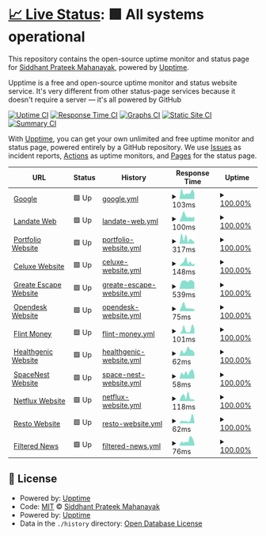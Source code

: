 # [📈 Live Status](https://siddhantprateek.tech): <!--live status--> **🟩 All systems operational**

This repository contains the open-source uptime monitor and status page for [Siddhant Prateek Mahanayak](siddhantprateek.tech), powered by [Upptime](https://github.com/upptime/upptime).

Upptime is a free and open-source uptime monitor and status website service. It's very different from other status-page services because it doesn't require a server — it's all powered by GitHub

[![Uptime CI](https://github.com/siddhantprateek/upptime-monitor/workflows/Uptime%20CI/badge.svg)](https://github.com/siddhantprateek/upptime-monitor/actions?query=workflow%3A%22Uptime+CI%22)
[![Response Time CI](https://github.com/siddhantprateek/upptime-monitor/workflows/Response%20Time%20CI/badge.svg)](https://github.com/siddhantprateek/upptime-monitor/actions?query=workflow%3A%22Response+Time+CI%22)
[![Graphs CI](https://github.com/siddhantprateek/upptime-monitor/workflows/Graphs%20CI/badge.svg)](https://github.com/siddhantprateek/upptime-monitor/actions?query=workflow%3A%22Graphs+CI%22)
[![Static Site CI](https://github.com/siddhantprateek/upptime-monitor/workflows/Static%20Site%20CI/badge.svg)](https://github.com/siddhantprateek/upptime-monitor/actions?query=workflow%3A%22Static+Site+CI%22)
[![Summary CI](https://github.com/siddhantprateek/upptime-monitor/workflows/Summary%20CI/badge.svg)](https://github.com/siddhantprateek/upptime-monitor/actions?query=workflow%3A%22Summary+CI%22)

With [Upptime](https://upptime.js.org), you can get your own unlimited and free uptime monitor and status page, powered entirely by a GitHub repository. We use [Issues](https://github.com/siddhantprateek/upptime-monitor/issues) as incident reports, [Actions](https://github.com/siddhantprateek/upptime-monitor/actions) as uptime monitors, and [Pages](https://siddhantprateek.tech) for the status page.

<!--start: status pages-->
<!-- This summary is generated by Upptime (https://github.com/upptime/upptime) -->
<!-- Do not edit this manually, your changes will be overwritten -->
<!-- prettier-ignore -->
| URL | Status | History | Response Time | Uptime |
| --- | ------ | ------- | ------------- | ------ |
| <img alt="" src="https://icons.duckduckgo.com/ip3/www.google.com.ico" height="13"> [Google](https://www.google.com) | 🟩 Up | [google.yml](https://github.com/siddhantprateek/upptime-monitor/commits/HEAD/history/google.yml) | <details><summary><img alt="Response time graph" src="./graphs/google/response-time-week.png" height="20"> 103ms</summary><br><a href="https://siddhantprateek.tech/history/google"><img alt="Response time 105" src="https://img.shields.io/endpoint?url=https%3A%2F%2Fraw.githubusercontent.com%2Fsiddhantprateek%2Fupptime-monitor%2FHEAD%2Fapi%2Fgoogle%2Fresponse-time.json"></a><br><a href="https://siddhantprateek.tech/history/google"><img alt="24-hour response time 90" src="https://img.shields.io/endpoint?url=https%3A%2F%2Fraw.githubusercontent.com%2Fsiddhantprateek%2Fupptime-monitor%2FHEAD%2Fapi%2Fgoogle%2Fresponse-time-day.json"></a><br><a href="https://siddhantprateek.tech/history/google"><img alt="7-day response time 103" src="https://img.shields.io/endpoint?url=https%3A%2F%2Fraw.githubusercontent.com%2Fsiddhantprateek%2Fupptime-monitor%2FHEAD%2Fapi%2Fgoogle%2Fresponse-time-week.json"></a><br><a href="https://siddhantprateek.tech/history/google"><img alt="30-day response time 98" src="https://img.shields.io/endpoint?url=https%3A%2F%2Fraw.githubusercontent.com%2Fsiddhantprateek%2Fupptime-monitor%2FHEAD%2Fapi%2Fgoogle%2Fresponse-time-month.json"></a><br><a href="https://siddhantprateek.tech/history/google"><img alt="1-year response time 105" src="https://img.shields.io/endpoint?url=https%3A%2F%2Fraw.githubusercontent.com%2Fsiddhantprateek%2Fupptime-monitor%2FHEAD%2Fapi%2Fgoogle%2Fresponse-time-year.json"></a></details> | <details><summary><a href="https://siddhantprateek.tech/history/google">100.00%</a></summary><a href="https://siddhantprateek.tech/history/google"><img alt="All-time uptime 100.00%" src="https://img.shields.io/endpoint?url=https%3A%2F%2Fraw.githubusercontent.com%2Fsiddhantprateek%2Fupptime-monitor%2FHEAD%2Fapi%2Fgoogle%2Fuptime.json"></a><br><a href="https://siddhantprateek.tech/history/google"><img alt="24-hour uptime 100.00%" src="https://img.shields.io/endpoint?url=https%3A%2F%2Fraw.githubusercontent.com%2Fsiddhantprateek%2Fupptime-monitor%2FHEAD%2Fapi%2Fgoogle%2Fuptime-day.json"></a><br><a href="https://siddhantprateek.tech/history/google"><img alt="7-day uptime 100.00%" src="https://img.shields.io/endpoint?url=https%3A%2F%2Fraw.githubusercontent.com%2Fsiddhantprateek%2Fupptime-monitor%2FHEAD%2Fapi%2Fgoogle%2Fuptime-week.json"></a><br><a href="https://siddhantprateek.tech/history/google"><img alt="30-day uptime 100.00%" src="https://img.shields.io/endpoint?url=https%3A%2F%2Fraw.githubusercontent.com%2Fsiddhantprateek%2Fupptime-monitor%2FHEAD%2Fapi%2Fgoogle%2Fuptime-month.json"></a><br><a href="https://siddhantprateek.tech/history/google"><img alt="1-year uptime 100.00%" src="https://img.shields.io/endpoint?url=https%3A%2F%2Fraw.githubusercontent.com%2Fsiddhantprateek%2Fupptime-monitor%2FHEAD%2Fapi%2Fgoogle%2Fuptime-year.json"></a></details>
| <img alt="" src="https://icons.duckduckgo.com/ip3/landate.siddhantprateek.tech.ico" height="13"> [Landate Web](https://landate.siddhantprateek.tech) | 🟩 Up | [landate-web.yml](https://github.com/siddhantprateek/upptime-monitor/commits/HEAD/history/landate-web.yml) | <details><summary><img alt="Response time graph" src="./graphs/landate-web/response-time-week.png" height="20"> 100ms</summary><br><a href="https://siddhantprateek.tech/history/landate-web"><img alt="Response time 141" src="https://img.shields.io/endpoint?url=https%3A%2F%2Fraw.githubusercontent.com%2Fsiddhantprateek%2Fupptime-monitor%2FHEAD%2Fapi%2Flandate-web%2Fresponse-time.json"></a><br><a href="https://siddhantprateek.tech/history/landate-web"><img alt="24-hour response time 88" src="https://img.shields.io/endpoint?url=https%3A%2F%2Fraw.githubusercontent.com%2Fsiddhantprateek%2Fupptime-monitor%2FHEAD%2Fapi%2Flandate-web%2Fresponse-time-day.json"></a><br><a href="https://siddhantprateek.tech/history/landate-web"><img alt="7-day response time 100" src="https://img.shields.io/endpoint?url=https%3A%2F%2Fraw.githubusercontent.com%2Fsiddhantprateek%2Fupptime-monitor%2FHEAD%2Fapi%2Flandate-web%2Fresponse-time-week.json"></a><br><a href="https://siddhantprateek.tech/history/landate-web"><img alt="30-day response time 122" src="https://img.shields.io/endpoint?url=https%3A%2F%2Fraw.githubusercontent.com%2Fsiddhantprateek%2Fupptime-monitor%2FHEAD%2Fapi%2Flandate-web%2Fresponse-time-month.json"></a><br><a href="https://siddhantprateek.tech/history/landate-web"><img alt="1-year response time 141" src="https://img.shields.io/endpoint?url=https%3A%2F%2Fraw.githubusercontent.com%2Fsiddhantprateek%2Fupptime-monitor%2FHEAD%2Fapi%2Flandate-web%2Fresponse-time-year.json"></a></details> | <details><summary><a href="https://siddhantprateek.tech/history/landate-web">100.00%</a></summary><a href="https://siddhantprateek.tech/history/landate-web"><img alt="All-time uptime 99.99%" src="https://img.shields.io/endpoint?url=https%3A%2F%2Fraw.githubusercontent.com%2Fsiddhantprateek%2Fupptime-monitor%2FHEAD%2Fapi%2Flandate-web%2Fuptime.json"></a><br><a href="https://siddhantprateek.tech/history/landate-web"><img alt="24-hour uptime 100.00%" src="https://img.shields.io/endpoint?url=https%3A%2F%2Fraw.githubusercontent.com%2Fsiddhantprateek%2Fupptime-monitor%2FHEAD%2Fapi%2Flandate-web%2Fuptime-day.json"></a><br><a href="https://siddhantprateek.tech/history/landate-web"><img alt="7-day uptime 100.00%" src="https://img.shields.io/endpoint?url=https%3A%2F%2Fraw.githubusercontent.com%2Fsiddhantprateek%2Fupptime-monitor%2FHEAD%2Fapi%2Flandate-web%2Fuptime-week.json"></a><br><a href="https://siddhantprateek.tech/history/landate-web"><img alt="30-day uptime 100.00%" src="https://img.shields.io/endpoint?url=https%3A%2F%2Fraw.githubusercontent.com%2Fsiddhantprateek%2Fupptime-monitor%2FHEAD%2Fapi%2Flandate-web%2Fuptime-month.json"></a><br><a href="https://siddhantprateek.tech/history/landate-web"><img alt="1-year uptime 99.99%" src="https://img.shields.io/endpoint?url=https%3A%2F%2Fraw.githubusercontent.com%2Fsiddhantprateek%2Fupptime-monitor%2FHEAD%2Fapi%2Flandate-web%2Fuptime-year.json"></a></details>
| <img alt="" src="https://icons.duckduckgo.com/ip3/siddhantprateek.tech.ico" height="13"> [Portfolio Website](https://siddhantprateek.tech) | 🟩 Up | [portfolio-website.yml](https://github.com/siddhantprateek/upptime-monitor/commits/HEAD/history/portfolio-website.yml) | <details><summary><img alt="Response time graph" src="./graphs/portfolio-website/response-time-week.png" height="20"> 317ms</summary><br><a href="https://siddhantprateek.tech/history/portfolio-website"><img alt="Response time 241" src="https://img.shields.io/endpoint?url=https%3A%2F%2Fraw.githubusercontent.com%2Fsiddhantprateek%2Fupptime-monitor%2FHEAD%2Fapi%2Fportfolio-website%2Fresponse-time.json"></a><br><a href="https://siddhantprateek.tech/history/portfolio-website"><img alt="24-hour response time 89" src="https://img.shields.io/endpoint?url=https%3A%2F%2Fraw.githubusercontent.com%2Fsiddhantprateek%2Fupptime-monitor%2FHEAD%2Fapi%2Fportfolio-website%2Fresponse-time-day.json"></a><br><a href="https://siddhantprateek.tech/history/portfolio-website"><img alt="7-day response time 317" src="https://img.shields.io/endpoint?url=https%3A%2F%2Fraw.githubusercontent.com%2Fsiddhantprateek%2Fupptime-monitor%2FHEAD%2Fapi%2Fportfolio-website%2Fresponse-time-week.json"></a><br><a href="https://siddhantprateek.tech/history/portfolio-website"><img alt="30-day response time 225" src="https://img.shields.io/endpoint?url=https%3A%2F%2Fraw.githubusercontent.com%2Fsiddhantprateek%2Fupptime-monitor%2FHEAD%2Fapi%2Fportfolio-website%2Fresponse-time-month.json"></a><br><a href="https://siddhantprateek.tech/history/portfolio-website"><img alt="1-year response time 241" src="https://img.shields.io/endpoint?url=https%3A%2F%2Fraw.githubusercontent.com%2Fsiddhantprateek%2Fupptime-monitor%2FHEAD%2Fapi%2Fportfolio-website%2Fresponse-time-year.json"></a></details> | <details><summary><a href="https://siddhantprateek.tech/history/portfolio-website">100.00%</a></summary><a href="https://siddhantprateek.tech/history/portfolio-website"><img alt="All-time uptime 99.98%" src="https://img.shields.io/endpoint?url=https%3A%2F%2Fraw.githubusercontent.com%2Fsiddhantprateek%2Fupptime-monitor%2FHEAD%2Fapi%2Fportfolio-website%2Fuptime.json"></a><br><a href="https://siddhantprateek.tech/history/portfolio-website"><img alt="24-hour uptime 100.00%" src="https://img.shields.io/endpoint?url=https%3A%2F%2Fraw.githubusercontent.com%2Fsiddhantprateek%2Fupptime-monitor%2FHEAD%2Fapi%2Fportfolio-website%2Fuptime-day.json"></a><br><a href="https://siddhantprateek.tech/history/portfolio-website"><img alt="7-day uptime 100.00%" src="https://img.shields.io/endpoint?url=https%3A%2F%2Fraw.githubusercontent.com%2Fsiddhantprateek%2Fupptime-monitor%2FHEAD%2Fapi%2Fportfolio-website%2Fuptime-week.json"></a><br><a href="https://siddhantprateek.tech/history/portfolio-website"><img alt="30-day uptime 100.00%" src="https://img.shields.io/endpoint?url=https%3A%2F%2Fraw.githubusercontent.com%2Fsiddhantprateek%2Fupptime-monitor%2FHEAD%2Fapi%2Fportfolio-website%2Fuptime-month.json"></a><br><a href="https://siddhantprateek.tech/history/portfolio-website"><img alt="1-year uptime 99.98%" src="https://img.shields.io/endpoint?url=https%3A%2F%2Fraw.githubusercontent.com%2Fsiddhantprateek%2Fupptime-monitor%2FHEAD%2Fapi%2Fportfolio-website%2Fuptime-year.json"></a></details>
| <img alt="" src="https://icons.duckduckgo.com/ip3/celuxe.vercel.app.ico" height="13"> [Celuxe Website](https://celuxe.vercel.app) | 🟩 Up | [celuxe-website.yml](https://github.com/siddhantprateek/upptime-monitor/commits/HEAD/history/celuxe-website.yml) | <details><summary><img alt="Response time graph" src="./graphs/celuxe-website/response-time-week.png" height="20"> 148ms</summary><br><a href="https://siddhantprateek.tech/history/celuxe-website"><img alt="Response time 130" src="https://img.shields.io/endpoint?url=https%3A%2F%2Fraw.githubusercontent.com%2Fsiddhantprateek%2Fupptime-monitor%2FHEAD%2Fapi%2Fceluxe-website%2Fresponse-time.json"></a><br><a href="https://siddhantprateek.tech/history/celuxe-website"><img alt="24-hour response time 108" src="https://img.shields.io/endpoint?url=https%3A%2F%2Fraw.githubusercontent.com%2Fsiddhantprateek%2Fupptime-monitor%2FHEAD%2Fapi%2Fceluxe-website%2Fresponse-time-day.json"></a><br><a href="https://siddhantprateek.tech/history/celuxe-website"><img alt="7-day response time 148" src="https://img.shields.io/endpoint?url=https%3A%2F%2Fraw.githubusercontent.com%2Fsiddhantprateek%2Fupptime-monitor%2FHEAD%2Fapi%2Fceluxe-website%2Fresponse-time-week.json"></a><br><a href="https://siddhantprateek.tech/history/celuxe-website"><img alt="30-day response time 112" src="https://img.shields.io/endpoint?url=https%3A%2F%2Fraw.githubusercontent.com%2Fsiddhantprateek%2Fupptime-monitor%2FHEAD%2Fapi%2Fceluxe-website%2Fresponse-time-month.json"></a><br><a href="https://siddhantprateek.tech/history/celuxe-website"><img alt="1-year response time 130" src="https://img.shields.io/endpoint?url=https%3A%2F%2Fraw.githubusercontent.com%2Fsiddhantprateek%2Fupptime-monitor%2FHEAD%2Fapi%2Fceluxe-website%2Fresponse-time-year.json"></a></details> | <details><summary><a href="https://siddhantprateek.tech/history/celuxe-website">100.00%</a></summary><a href="https://siddhantprateek.tech/history/celuxe-website"><img alt="All-time uptime 100.00%" src="https://img.shields.io/endpoint?url=https%3A%2F%2Fraw.githubusercontent.com%2Fsiddhantprateek%2Fupptime-monitor%2FHEAD%2Fapi%2Fceluxe-website%2Fuptime.json"></a><br><a href="https://siddhantprateek.tech/history/celuxe-website"><img alt="24-hour uptime 100.00%" src="https://img.shields.io/endpoint?url=https%3A%2F%2Fraw.githubusercontent.com%2Fsiddhantprateek%2Fupptime-monitor%2FHEAD%2Fapi%2Fceluxe-website%2Fuptime-day.json"></a><br><a href="https://siddhantprateek.tech/history/celuxe-website"><img alt="7-day uptime 100.00%" src="https://img.shields.io/endpoint?url=https%3A%2F%2Fraw.githubusercontent.com%2Fsiddhantprateek%2Fupptime-monitor%2FHEAD%2Fapi%2Fceluxe-website%2Fuptime-week.json"></a><br><a href="https://siddhantprateek.tech/history/celuxe-website"><img alt="30-day uptime 100.00%" src="https://img.shields.io/endpoint?url=https%3A%2F%2Fraw.githubusercontent.com%2Fsiddhantprateek%2Fupptime-monitor%2FHEAD%2Fapi%2Fceluxe-website%2Fuptime-month.json"></a><br><a href="https://siddhantprateek.tech/history/celuxe-website"><img alt="1-year uptime 100.00%" src="https://img.shields.io/endpoint?url=https%3A%2F%2Fraw.githubusercontent.com%2Fsiddhantprateek%2Fupptime-monitor%2FHEAD%2Fapi%2Fceluxe-website%2Fuptime-year.json"></a></details>
| <img alt="" src="https://icons.duckduckgo.com/ip3/greate-escape.fly.dev.ico" height="13"> [Greate Escape Website](https://greate-escape.fly.dev) | 🟩 Up | [greate-escape-website.yml](https://github.com/siddhantprateek/upptime-monitor/commits/HEAD/history/greate-escape-website.yml) | <details><summary><img alt="Response time graph" src="./graphs/greate-escape-website/response-time-week.png" height="20"> 539ms</summary><br><a href="https://siddhantprateek.tech/history/greate-escape-website"><img alt="Response time 620" src="https://img.shields.io/endpoint?url=https%3A%2F%2Fraw.githubusercontent.com%2Fsiddhantprateek%2Fupptime-monitor%2FHEAD%2Fapi%2Fgreate-escape-website%2Fresponse-time.json"></a><br><a href="https://siddhantprateek.tech/history/greate-escape-website"><img alt="24-hour response time 455" src="https://img.shields.io/endpoint?url=https%3A%2F%2Fraw.githubusercontent.com%2Fsiddhantprateek%2Fupptime-monitor%2FHEAD%2Fapi%2Fgreate-escape-website%2Fresponse-time-day.json"></a><br><a href="https://siddhantprateek.tech/history/greate-escape-website"><img alt="7-day response time 539" src="https://img.shields.io/endpoint?url=https%3A%2F%2Fraw.githubusercontent.com%2Fsiddhantprateek%2Fupptime-monitor%2FHEAD%2Fapi%2Fgreate-escape-website%2Fresponse-time-week.json"></a><br><a href="https://siddhantprateek.tech/history/greate-escape-website"><img alt="30-day response time 516" src="https://img.shields.io/endpoint?url=https%3A%2F%2Fraw.githubusercontent.com%2Fsiddhantprateek%2Fupptime-monitor%2FHEAD%2Fapi%2Fgreate-escape-website%2Fresponse-time-month.json"></a><br><a href="https://siddhantprateek.tech/history/greate-escape-website"><img alt="1-year response time 620" src="https://img.shields.io/endpoint?url=https%3A%2F%2Fraw.githubusercontent.com%2Fsiddhantprateek%2Fupptime-monitor%2FHEAD%2Fapi%2Fgreate-escape-website%2Fresponse-time-year.json"></a></details> | <details><summary><a href="https://siddhantprateek.tech/history/greate-escape-website">100.00%</a></summary><a href="https://siddhantprateek.tech/history/greate-escape-website"><img alt="All-time uptime 100.00%" src="https://img.shields.io/endpoint?url=https%3A%2F%2Fraw.githubusercontent.com%2Fsiddhantprateek%2Fupptime-monitor%2FHEAD%2Fapi%2Fgreate-escape-website%2Fuptime.json"></a><br><a href="https://siddhantprateek.tech/history/greate-escape-website"><img alt="24-hour uptime 100.00%" src="https://img.shields.io/endpoint?url=https%3A%2F%2Fraw.githubusercontent.com%2Fsiddhantprateek%2Fupptime-monitor%2FHEAD%2Fapi%2Fgreate-escape-website%2Fuptime-day.json"></a><br><a href="https://siddhantprateek.tech/history/greate-escape-website"><img alt="7-day uptime 100.00%" src="https://img.shields.io/endpoint?url=https%3A%2F%2Fraw.githubusercontent.com%2Fsiddhantprateek%2Fupptime-monitor%2FHEAD%2Fapi%2Fgreate-escape-website%2Fuptime-week.json"></a><br><a href="https://siddhantprateek.tech/history/greate-escape-website"><img alt="30-day uptime 100.00%" src="https://img.shields.io/endpoint?url=https%3A%2F%2Fraw.githubusercontent.com%2Fsiddhantprateek%2Fupptime-monitor%2FHEAD%2Fapi%2Fgreate-escape-website%2Fuptime-month.json"></a><br><a href="https://siddhantprateek.tech/history/greate-escape-website"><img alt="1-year uptime 100.00%" src="https://img.shields.io/endpoint?url=https%3A%2F%2Fraw.githubusercontent.com%2Fsiddhantprateek%2Fupptime-monitor%2FHEAD%2Fapi%2Fgreate-escape-website%2Fuptime-year.json"></a></details>
| <img alt="" src="https://icons.duckduckgo.com/ip3/opendesk.vercel.app.ico" height="13"> [Opendesk Website](https://opendesk.vercel.app) | 🟩 Up | [opendesk-website.yml](https://github.com/siddhantprateek/upptime-monitor/commits/HEAD/history/opendesk-website.yml) | <details><summary><img alt="Response time graph" src="./graphs/opendesk-website/response-time-week.png" height="20"> 75ms</summary><br><a href="https://siddhantprateek.tech/history/opendesk-website"><img alt="Response time 93" src="https://img.shields.io/endpoint?url=https%3A%2F%2Fraw.githubusercontent.com%2Fsiddhantprateek%2Fupptime-monitor%2FHEAD%2Fapi%2Fopendesk-website%2Fresponse-time.json"></a><br><a href="https://siddhantprateek.tech/history/opendesk-website"><img alt="24-hour response time 35" src="https://img.shields.io/endpoint?url=https%3A%2F%2Fraw.githubusercontent.com%2Fsiddhantprateek%2Fupptime-monitor%2FHEAD%2Fapi%2Fopendesk-website%2Fresponse-time-day.json"></a><br><a href="https://siddhantprateek.tech/history/opendesk-website"><img alt="7-day response time 75" src="https://img.shields.io/endpoint?url=https%3A%2F%2Fraw.githubusercontent.com%2Fsiddhantprateek%2Fupptime-monitor%2FHEAD%2Fapi%2Fopendesk-website%2Fresponse-time-week.json"></a><br><a href="https://siddhantprateek.tech/history/opendesk-website"><img alt="30-day response time 97" src="https://img.shields.io/endpoint?url=https%3A%2F%2Fraw.githubusercontent.com%2Fsiddhantprateek%2Fupptime-monitor%2FHEAD%2Fapi%2Fopendesk-website%2Fresponse-time-month.json"></a><br><a href="https://siddhantprateek.tech/history/opendesk-website"><img alt="1-year response time 93" src="https://img.shields.io/endpoint?url=https%3A%2F%2Fraw.githubusercontent.com%2Fsiddhantprateek%2Fupptime-monitor%2FHEAD%2Fapi%2Fopendesk-website%2Fresponse-time-year.json"></a></details> | <details><summary><a href="https://siddhantprateek.tech/history/opendesk-website">100.00%</a></summary><a href="https://siddhantprateek.tech/history/opendesk-website"><img alt="All-time uptime 100.00%" src="https://img.shields.io/endpoint?url=https%3A%2F%2Fraw.githubusercontent.com%2Fsiddhantprateek%2Fupptime-monitor%2FHEAD%2Fapi%2Fopendesk-website%2Fuptime.json"></a><br><a href="https://siddhantprateek.tech/history/opendesk-website"><img alt="24-hour uptime 100.00%" src="https://img.shields.io/endpoint?url=https%3A%2F%2Fraw.githubusercontent.com%2Fsiddhantprateek%2Fupptime-monitor%2FHEAD%2Fapi%2Fopendesk-website%2Fuptime-day.json"></a><br><a href="https://siddhantprateek.tech/history/opendesk-website"><img alt="7-day uptime 100.00%" src="https://img.shields.io/endpoint?url=https%3A%2F%2Fraw.githubusercontent.com%2Fsiddhantprateek%2Fupptime-monitor%2FHEAD%2Fapi%2Fopendesk-website%2Fuptime-week.json"></a><br><a href="https://siddhantprateek.tech/history/opendesk-website"><img alt="30-day uptime 100.00%" src="https://img.shields.io/endpoint?url=https%3A%2F%2Fraw.githubusercontent.com%2Fsiddhantprateek%2Fupptime-monitor%2FHEAD%2Fapi%2Fopendesk-website%2Fuptime-month.json"></a><br><a href="https://siddhantprateek.tech/history/opendesk-website"><img alt="1-year uptime 100.00%" src="https://img.shields.io/endpoint?url=https%3A%2F%2Fraw.githubusercontent.com%2Fsiddhantprateek%2Fupptime-monitor%2FHEAD%2Fapi%2Fopendesk-website%2Fuptime-year.json"></a></details>
| <img alt="" src="https://icons.duckduckgo.com/ip3/flintmoney.vercel.app.ico" height="13"> [Flint Money](https://flintmoney.vercel.app) | 🟩 Up | [flint-money.yml](https://github.com/siddhantprateek/upptime-monitor/commits/HEAD/history/flint-money.yml) | <details><summary><img alt="Response time graph" src="./graphs/flint-money/response-time-week.png" height="20"> 101ms</summary><br><a href="https://siddhantprateek.tech/history/flint-money"><img alt="Response time 98" src="https://img.shields.io/endpoint?url=https%3A%2F%2Fraw.githubusercontent.com%2Fsiddhantprateek%2Fupptime-monitor%2FHEAD%2Fapi%2Fflint-money%2Fresponse-time.json"></a><br><a href="https://siddhantprateek.tech/history/flint-money"><img alt="24-hour response time 114" src="https://img.shields.io/endpoint?url=https%3A%2F%2Fraw.githubusercontent.com%2Fsiddhantprateek%2Fupptime-monitor%2FHEAD%2Fapi%2Fflint-money%2Fresponse-time-day.json"></a><br><a href="https://siddhantprateek.tech/history/flint-money"><img alt="7-day response time 101" src="https://img.shields.io/endpoint?url=https%3A%2F%2Fraw.githubusercontent.com%2Fsiddhantprateek%2Fupptime-monitor%2FHEAD%2Fapi%2Fflint-money%2Fresponse-time-week.json"></a><br><a href="https://siddhantprateek.tech/history/flint-money"><img alt="30-day response time 89" src="https://img.shields.io/endpoint?url=https%3A%2F%2Fraw.githubusercontent.com%2Fsiddhantprateek%2Fupptime-monitor%2FHEAD%2Fapi%2Fflint-money%2Fresponse-time-month.json"></a><br><a href="https://siddhantprateek.tech/history/flint-money"><img alt="1-year response time 98" src="https://img.shields.io/endpoint?url=https%3A%2F%2Fraw.githubusercontent.com%2Fsiddhantprateek%2Fupptime-monitor%2FHEAD%2Fapi%2Fflint-money%2Fresponse-time-year.json"></a></details> | <details><summary><a href="https://siddhantprateek.tech/history/flint-money">100.00%</a></summary><a href="https://siddhantprateek.tech/history/flint-money"><img alt="All-time uptime 100.00%" src="https://img.shields.io/endpoint?url=https%3A%2F%2Fraw.githubusercontent.com%2Fsiddhantprateek%2Fupptime-monitor%2FHEAD%2Fapi%2Fflint-money%2Fuptime.json"></a><br><a href="https://siddhantprateek.tech/history/flint-money"><img alt="24-hour uptime 100.00%" src="https://img.shields.io/endpoint?url=https%3A%2F%2Fraw.githubusercontent.com%2Fsiddhantprateek%2Fupptime-monitor%2FHEAD%2Fapi%2Fflint-money%2Fuptime-day.json"></a><br><a href="https://siddhantprateek.tech/history/flint-money"><img alt="7-day uptime 100.00%" src="https://img.shields.io/endpoint?url=https%3A%2F%2Fraw.githubusercontent.com%2Fsiddhantprateek%2Fupptime-monitor%2FHEAD%2Fapi%2Fflint-money%2Fuptime-week.json"></a><br><a href="https://siddhantprateek.tech/history/flint-money"><img alt="30-day uptime 100.00%" src="https://img.shields.io/endpoint?url=https%3A%2F%2Fraw.githubusercontent.com%2Fsiddhantprateek%2Fupptime-monitor%2FHEAD%2Fapi%2Fflint-money%2Fuptime-month.json"></a><br><a href="https://siddhantprateek.tech/history/flint-money"><img alt="1-year uptime 100.00%" src="https://img.shields.io/endpoint?url=https%3A%2F%2Fraw.githubusercontent.com%2Fsiddhantprateek%2Fupptime-monitor%2FHEAD%2Fapi%2Fflint-money%2Fuptime-year.json"></a></details>
| <img alt="" src="https://icons.duckduckgo.com/ip3/healthgenic.vercel.app.ico" height="13"> [Healthgenic Website](https://healthgenic.vercel.app) | 🟩 Up | [healthgenic-website.yml](https://github.com/siddhantprateek/upptime-monitor/commits/HEAD/history/healthgenic-website.yml) | <details><summary><img alt="Response time graph" src="./graphs/healthgenic-website/response-time-week.png" height="20"> 62ms</summary><br><a href="https://siddhantprateek.tech/history/healthgenic-website"><img alt="Response time 105" src="https://img.shields.io/endpoint?url=https%3A%2F%2Fraw.githubusercontent.com%2Fsiddhantprateek%2Fupptime-monitor%2FHEAD%2Fapi%2Fhealthgenic-website%2Fresponse-time.json"></a><br><a href="https://siddhantprateek.tech/history/healthgenic-website"><img alt="24-hour response time 38" src="https://img.shields.io/endpoint?url=https%3A%2F%2Fraw.githubusercontent.com%2Fsiddhantprateek%2Fupptime-monitor%2FHEAD%2Fapi%2Fhealthgenic-website%2Fresponse-time-day.json"></a><br><a href="https://siddhantprateek.tech/history/healthgenic-website"><img alt="7-day response time 62" src="https://img.shields.io/endpoint?url=https%3A%2F%2Fraw.githubusercontent.com%2Fsiddhantprateek%2Fupptime-monitor%2FHEAD%2Fapi%2Fhealthgenic-website%2Fresponse-time-week.json"></a><br><a href="https://siddhantprateek.tech/history/healthgenic-website"><img alt="30-day response time 95" src="https://img.shields.io/endpoint?url=https%3A%2F%2Fraw.githubusercontent.com%2Fsiddhantprateek%2Fupptime-monitor%2FHEAD%2Fapi%2Fhealthgenic-website%2Fresponse-time-month.json"></a><br><a href="https://siddhantprateek.tech/history/healthgenic-website"><img alt="1-year response time 105" src="https://img.shields.io/endpoint?url=https%3A%2F%2Fraw.githubusercontent.com%2Fsiddhantprateek%2Fupptime-monitor%2FHEAD%2Fapi%2Fhealthgenic-website%2Fresponse-time-year.json"></a></details> | <details><summary><a href="https://siddhantprateek.tech/history/healthgenic-website">100.00%</a></summary><a href="https://siddhantprateek.tech/history/healthgenic-website"><img alt="All-time uptime 100.00%" src="https://img.shields.io/endpoint?url=https%3A%2F%2Fraw.githubusercontent.com%2Fsiddhantprateek%2Fupptime-monitor%2FHEAD%2Fapi%2Fhealthgenic-website%2Fuptime.json"></a><br><a href="https://siddhantprateek.tech/history/healthgenic-website"><img alt="24-hour uptime 100.00%" src="https://img.shields.io/endpoint?url=https%3A%2F%2Fraw.githubusercontent.com%2Fsiddhantprateek%2Fupptime-monitor%2FHEAD%2Fapi%2Fhealthgenic-website%2Fuptime-day.json"></a><br><a href="https://siddhantprateek.tech/history/healthgenic-website"><img alt="7-day uptime 100.00%" src="https://img.shields.io/endpoint?url=https%3A%2F%2Fraw.githubusercontent.com%2Fsiddhantprateek%2Fupptime-monitor%2FHEAD%2Fapi%2Fhealthgenic-website%2Fuptime-week.json"></a><br><a href="https://siddhantprateek.tech/history/healthgenic-website"><img alt="30-day uptime 100.00%" src="https://img.shields.io/endpoint?url=https%3A%2F%2Fraw.githubusercontent.com%2Fsiddhantprateek%2Fupptime-monitor%2FHEAD%2Fapi%2Fhealthgenic-website%2Fuptime-month.json"></a><br><a href="https://siddhantprateek.tech/history/healthgenic-website"><img alt="1-year uptime 100.00%" src="https://img.shields.io/endpoint?url=https%3A%2F%2Fraw.githubusercontent.com%2Fsiddhantprateek%2Fupptime-monitor%2FHEAD%2Fapi%2Fhealthgenic-website%2Fuptime-year.json"></a></details>
| <img alt="" src="https://icons.duckduckgo.com/ip3/spacenest.vercel.app.ico" height="13"> [SpaceNest Website](https://spacenest.vercel.app) | 🟩 Up | [space-nest-website.yml](https://github.com/siddhantprateek/upptime-monitor/commits/HEAD/history/space-nest-website.yml) | <details><summary><img alt="Response time graph" src="./graphs/space-nest-website/response-time-week.png" height="20"> 58ms</summary><br><a href="https://siddhantprateek.tech/history/space-nest-website"><img alt="Response time 111" src="https://img.shields.io/endpoint?url=https%3A%2F%2Fraw.githubusercontent.com%2Fsiddhantprateek%2Fupptime-monitor%2FHEAD%2Fapi%2Fspace-nest-website%2Fresponse-time.json"></a><br><a href="https://siddhantprateek.tech/history/space-nest-website"><img alt="24-hour response time 39" src="https://img.shields.io/endpoint?url=https%3A%2F%2Fraw.githubusercontent.com%2Fsiddhantprateek%2Fupptime-monitor%2FHEAD%2Fapi%2Fspace-nest-website%2Fresponse-time-day.json"></a><br><a href="https://siddhantprateek.tech/history/space-nest-website"><img alt="7-day response time 58" src="https://img.shields.io/endpoint?url=https%3A%2F%2Fraw.githubusercontent.com%2Fsiddhantprateek%2Fupptime-monitor%2FHEAD%2Fapi%2Fspace-nest-website%2Fresponse-time-week.json"></a><br><a href="https://siddhantprateek.tech/history/space-nest-website"><img alt="30-day response time 82" src="https://img.shields.io/endpoint?url=https%3A%2F%2Fraw.githubusercontent.com%2Fsiddhantprateek%2Fupptime-monitor%2FHEAD%2Fapi%2Fspace-nest-website%2Fresponse-time-month.json"></a><br><a href="https://siddhantprateek.tech/history/space-nest-website"><img alt="1-year response time 111" src="https://img.shields.io/endpoint?url=https%3A%2F%2Fraw.githubusercontent.com%2Fsiddhantprateek%2Fupptime-monitor%2FHEAD%2Fapi%2Fspace-nest-website%2Fresponse-time-year.json"></a></details> | <details><summary><a href="https://siddhantprateek.tech/history/space-nest-website">100.00%</a></summary><a href="https://siddhantprateek.tech/history/space-nest-website"><img alt="All-time uptime 100.00%" src="https://img.shields.io/endpoint?url=https%3A%2F%2Fraw.githubusercontent.com%2Fsiddhantprateek%2Fupptime-monitor%2FHEAD%2Fapi%2Fspace-nest-website%2Fuptime.json"></a><br><a href="https://siddhantprateek.tech/history/space-nest-website"><img alt="24-hour uptime 100.00%" src="https://img.shields.io/endpoint?url=https%3A%2F%2Fraw.githubusercontent.com%2Fsiddhantprateek%2Fupptime-monitor%2FHEAD%2Fapi%2Fspace-nest-website%2Fuptime-day.json"></a><br><a href="https://siddhantprateek.tech/history/space-nest-website"><img alt="7-day uptime 100.00%" src="https://img.shields.io/endpoint?url=https%3A%2F%2Fraw.githubusercontent.com%2Fsiddhantprateek%2Fupptime-monitor%2FHEAD%2Fapi%2Fspace-nest-website%2Fuptime-week.json"></a><br><a href="https://siddhantprateek.tech/history/space-nest-website"><img alt="30-day uptime 100.00%" src="https://img.shields.io/endpoint?url=https%3A%2F%2Fraw.githubusercontent.com%2Fsiddhantprateek%2Fupptime-monitor%2FHEAD%2Fapi%2Fspace-nest-website%2Fuptime-month.json"></a><br><a href="https://siddhantprateek.tech/history/space-nest-website"><img alt="1-year uptime 100.00%" src="https://img.shields.io/endpoint?url=https%3A%2F%2Fraw.githubusercontent.com%2Fsiddhantprateek%2Fupptime-monitor%2FHEAD%2Fapi%2Fspace-nest-website%2Fuptime-year.json"></a></details>
| <img alt="" src="https://icons.duckduckgo.com/ip3/netflux-1xg0mz0y0-siddhantprateek.vercel.app.ico" height="13"> [Netflux Website](https://netflux-1xg0mz0y0-siddhantprateek.vercel.app) | 🟩 Up | [netflux-website.yml](https://github.com/siddhantprateek/upptime-monitor/commits/HEAD/history/netflux-website.yml) | <details><summary><img alt="Response time graph" src="./graphs/netflux-website/response-time-week.png" height="20"> 118ms</summary><br><a href="https://siddhantprateek.tech/history/netflux-website"><img alt="Response time 113" src="https://img.shields.io/endpoint?url=https%3A%2F%2Fraw.githubusercontent.com%2Fsiddhantprateek%2Fupptime-monitor%2FHEAD%2Fapi%2Fnetflux-website%2Fresponse-time.json"></a><br><a href="https://siddhantprateek.tech/history/netflux-website"><img alt="24-hour response time 29" src="https://img.shields.io/endpoint?url=https%3A%2F%2Fraw.githubusercontent.com%2Fsiddhantprateek%2Fupptime-monitor%2FHEAD%2Fapi%2Fnetflux-website%2Fresponse-time-day.json"></a><br><a href="https://siddhantprateek.tech/history/netflux-website"><img alt="7-day response time 118" src="https://img.shields.io/endpoint?url=https%3A%2F%2Fraw.githubusercontent.com%2Fsiddhantprateek%2Fupptime-monitor%2FHEAD%2Fapi%2Fnetflux-website%2Fresponse-time-week.json"></a><br><a href="https://siddhantprateek.tech/history/netflux-website"><img alt="30-day response time 96" src="https://img.shields.io/endpoint?url=https%3A%2F%2Fraw.githubusercontent.com%2Fsiddhantprateek%2Fupptime-monitor%2FHEAD%2Fapi%2Fnetflux-website%2Fresponse-time-month.json"></a><br><a href="https://siddhantprateek.tech/history/netflux-website"><img alt="1-year response time 113" src="https://img.shields.io/endpoint?url=https%3A%2F%2Fraw.githubusercontent.com%2Fsiddhantprateek%2Fupptime-monitor%2FHEAD%2Fapi%2Fnetflux-website%2Fresponse-time-year.json"></a></details> | <details><summary><a href="https://siddhantprateek.tech/history/netflux-website">100.00%</a></summary><a href="https://siddhantprateek.tech/history/netflux-website"><img alt="All-time uptime 100.00%" src="https://img.shields.io/endpoint?url=https%3A%2F%2Fraw.githubusercontent.com%2Fsiddhantprateek%2Fupptime-monitor%2FHEAD%2Fapi%2Fnetflux-website%2Fuptime.json"></a><br><a href="https://siddhantprateek.tech/history/netflux-website"><img alt="24-hour uptime 100.00%" src="https://img.shields.io/endpoint?url=https%3A%2F%2Fraw.githubusercontent.com%2Fsiddhantprateek%2Fupptime-monitor%2FHEAD%2Fapi%2Fnetflux-website%2Fuptime-day.json"></a><br><a href="https://siddhantprateek.tech/history/netflux-website"><img alt="7-day uptime 100.00%" src="https://img.shields.io/endpoint?url=https%3A%2F%2Fraw.githubusercontent.com%2Fsiddhantprateek%2Fupptime-monitor%2FHEAD%2Fapi%2Fnetflux-website%2Fuptime-week.json"></a><br><a href="https://siddhantprateek.tech/history/netflux-website"><img alt="30-day uptime 100.00%" src="https://img.shields.io/endpoint?url=https%3A%2F%2Fraw.githubusercontent.com%2Fsiddhantprateek%2Fupptime-monitor%2FHEAD%2Fapi%2Fnetflux-website%2Fuptime-month.json"></a><br><a href="https://siddhantprateek.tech/history/netflux-website"><img alt="1-year uptime 100.00%" src="https://img.shields.io/endpoint?url=https%3A%2F%2Fraw.githubusercontent.com%2Fsiddhantprateek%2Fupptime-monitor%2FHEAD%2Fapi%2Fnetflux-website%2Fuptime-year.json"></a></details>
| <img alt="" src="https://icons.duckduckgo.com/ip3/resto-steel.vercel.app.ico" height="13"> [Resto Website](https://resto-steel.vercel.app) | 🟩 Up | [resto-website.yml](https://github.com/siddhantprateek/upptime-monitor/commits/HEAD/history/resto-website.yml) | <details><summary><img alt="Response time graph" src="./graphs/resto-website/response-time-week.png" height="20"> 62ms</summary><br><a href="https://siddhantprateek.tech/history/resto-website"><img alt="Response time 82" src="https://img.shields.io/endpoint?url=https%3A%2F%2Fraw.githubusercontent.com%2Fsiddhantprateek%2Fupptime-monitor%2FHEAD%2Fapi%2Fresto-website%2Fresponse-time.json"></a><br><a href="https://siddhantprateek.tech/history/resto-website"><img alt="24-hour response time 38" src="https://img.shields.io/endpoint?url=https%3A%2F%2Fraw.githubusercontent.com%2Fsiddhantprateek%2Fupptime-monitor%2FHEAD%2Fapi%2Fresto-website%2Fresponse-time-day.json"></a><br><a href="https://siddhantprateek.tech/history/resto-website"><img alt="7-day response time 62" src="https://img.shields.io/endpoint?url=https%3A%2F%2Fraw.githubusercontent.com%2Fsiddhantprateek%2Fupptime-monitor%2FHEAD%2Fapi%2Fresto-website%2Fresponse-time-week.json"></a><br><a href="https://siddhantprateek.tech/history/resto-website"><img alt="30-day response time 80" src="https://img.shields.io/endpoint?url=https%3A%2F%2Fraw.githubusercontent.com%2Fsiddhantprateek%2Fupptime-monitor%2FHEAD%2Fapi%2Fresto-website%2Fresponse-time-month.json"></a><br><a href="https://siddhantprateek.tech/history/resto-website"><img alt="1-year response time 82" src="https://img.shields.io/endpoint?url=https%3A%2F%2Fraw.githubusercontent.com%2Fsiddhantprateek%2Fupptime-monitor%2FHEAD%2Fapi%2Fresto-website%2Fresponse-time-year.json"></a></details> | <details><summary><a href="https://siddhantprateek.tech/history/resto-website">100.00%</a></summary><a href="https://siddhantprateek.tech/history/resto-website"><img alt="All-time uptime 100.00%" src="https://img.shields.io/endpoint?url=https%3A%2F%2Fraw.githubusercontent.com%2Fsiddhantprateek%2Fupptime-monitor%2FHEAD%2Fapi%2Fresto-website%2Fuptime.json"></a><br><a href="https://siddhantprateek.tech/history/resto-website"><img alt="24-hour uptime 100.00%" src="https://img.shields.io/endpoint?url=https%3A%2F%2Fraw.githubusercontent.com%2Fsiddhantprateek%2Fupptime-monitor%2FHEAD%2Fapi%2Fresto-website%2Fuptime-day.json"></a><br><a href="https://siddhantprateek.tech/history/resto-website"><img alt="7-day uptime 100.00%" src="https://img.shields.io/endpoint?url=https%3A%2F%2Fraw.githubusercontent.com%2Fsiddhantprateek%2Fupptime-monitor%2FHEAD%2Fapi%2Fresto-website%2Fuptime-week.json"></a><br><a href="https://siddhantprateek.tech/history/resto-website"><img alt="30-day uptime 100.00%" src="https://img.shields.io/endpoint?url=https%3A%2F%2Fraw.githubusercontent.com%2Fsiddhantprateek%2Fupptime-monitor%2FHEAD%2Fapi%2Fresto-website%2Fuptime-month.json"></a><br><a href="https://siddhantprateek.tech/history/resto-website"><img alt="1-year uptime 100.00%" src="https://img.shields.io/endpoint?url=https%3A%2F%2Fraw.githubusercontent.com%2Fsiddhantprateek%2Fupptime-monitor%2FHEAD%2Fapi%2Fresto-website%2Fuptime-year.json"></a></details>
| <img alt="" src="https://icons.duckduckgo.com/ip3/filtered.vercel.app.ico" height="13"> [Filtered News](https://filtered.vercel.app) | 🟩 Up | [filtered-news.yml](https://github.com/siddhantprateek/upptime-monitor/commits/HEAD/history/filtered-news.yml) | <details><summary><img alt="Response time graph" src="./graphs/filtered-news/response-time-week.png" height="20"> 76ms</summary><br><a href="https://siddhantprateek.tech/history/filtered-news"><img alt="Response time 204" src="https://img.shields.io/endpoint?url=https%3A%2F%2Fraw.githubusercontent.com%2Fsiddhantprateek%2Fupptime-monitor%2FHEAD%2Fapi%2Ffiltered-news%2Fresponse-time.json"></a><br><a href="https://siddhantprateek.tech/history/filtered-news"><img alt="24-hour response time 34" src="https://img.shields.io/endpoint?url=https%3A%2F%2Fraw.githubusercontent.com%2Fsiddhantprateek%2Fupptime-monitor%2FHEAD%2Fapi%2Ffiltered-news%2Fresponse-time-day.json"></a><br><a href="https://siddhantprateek.tech/history/filtered-news"><img alt="7-day response time 76" src="https://img.shields.io/endpoint?url=https%3A%2F%2Fraw.githubusercontent.com%2Fsiddhantprateek%2Fupptime-monitor%2FHEAD%2Fapi%2Ffiltered-news%2Fresponse-time-week.json"></a><br><a href="https://siddhantprateek.tech/history/filtered-news"><img alt="30-day response time 110" src="https://img.shields.io/endpoint?url=https%3A%2F%2Fraw.githubusercontent.com%2Fsiddhantprateek%2Fupptime-monitor%2FHEAD%2Fapi%2Ffiltered-news%2Fresponse-time-month.json"></a><br><a href="https://siddhantprateek.tech/history/filtered-news"><img alt="1-year response time 204" src="https://img.shields.io/endpoint?url=https%3A%2F%2Fraw.githubusercontent.com%2Fsiddhantprateek%2Fupptime-monitor%2FHEAD%2Fapi%2Ffiltered-news%2Fresponse-time-year.json"></a></details> | <details><summary><a href="https://siddhantprateek.tech/history/filtered-news">100.00%</a></summary><a href="https://siddhantprateek.tech/history/filtered-news"><img alt="All-time uptime 100.00%" src="https://img.shields.io/endpoint?url=https%3A%2F%2Fraw.githubusercontent.com%2Fsiddhantprateek%2Fupptime-monitor%2FHEAD%2Fapi%2Ffiltered-news%2Fuptime.json"></a><br><a href="https://siddhantprateek.tech/history/filtered-news"><img alt="24-hour uptime 100.00%" src="https://img.shields.io/endpoint?url=https%3A%2F%2Fraw.githubusercontent.com%2Fsiddhantprateek%2Fupptime-monitor%2FHEAD%2Fapi%2Ffiltered-news%2Fuptime-day.json"></a><br><a href="https://siddhantprateek.tech/history/filtered-news"><img alt="7-day uptime 100.00%" src="https://img.shields.io/endpoint?url=https%3A%2F%2Fraw.githubusercontent.com%2Fsiddhantprateek%2Fupptime-monitor%2FHEAD%2Fapi%2Ffiltered-news%2Fuptime-week.json"></a><br><a href="https://siddhantprateek.tech/history/filtered-news"><img alt="30-day uptime 100.00%" src="https://img.shields.io/endpoint?url=https%3A%2F%2Fraw.githubusercontent.com%2Fsiddhantprateek%2Fupptime-monitor%2FHEAD%2Fapi%2Ffiltered-news%2Fuptime-month.json"></a><br><a href="https://siddhantprateek.tech/history/filtered-news"><img alt="1-year uptime 100.00%" src="https://img.shields.io/endpoint?url=https%3A%2F%2Fraw.githubusercontent.com%2Fsiddhantprateek%2Fupptime-monitor%2FHEAD%2Fapi%2Ffiltered-news%2Fuptime-year.json"></a></details>

<!--end: status pages-->

## 📄 License

- Powered by: [Upptime](https://github.com/upptime/upptime)
- Code: [MIT](./LICENSE) © [Siddhant Prateek Mahanayak](https://siddhantprateek.tech)
- Powered by: [Upptime](https://github.com/upptime/upptime)
- Data in the `./history` directory: [Open Database License](https://opendatacommons.org/licenses/odbl/1-0/)
